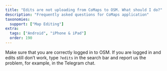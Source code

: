 ```yaml
---
title: "Edits are not uploading from CoMaps to OSM. What should I do?"
description: "Frequently asked questions for CoMaps application"
taxonomies:
  support: ["Map Editing"]
extra:
  tags: ["Android", "iPhone & iPad"]
  order: 190
---
```


Make sure that you are correctly logged in to OSM. If you are logged in and edits still don’t work, type `?edits` in the search bar and report us the problem, for example, in the Telegram chat.
